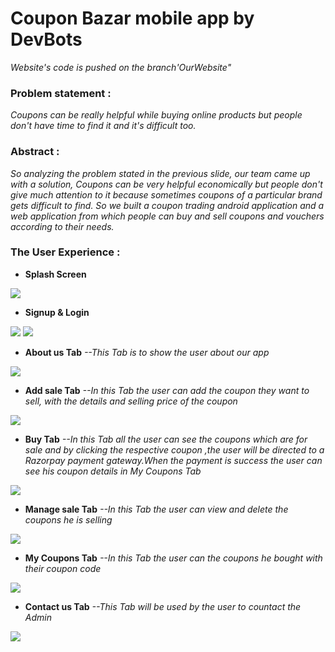 # Coupon Bazar mobile app  by DevBots
*Website's code is pushed on the branch'OurWebsite"*
### **Problem statement :**

*Coupons can be really helpful while buying online products but people don't have time to find it and it's difficult too.*

### **Abstract :**

*So analyzing the problem stated in the previous slide, our team came up with a solution, Coupons can be very helpful economically but people don't give much attention to it because sometimes coupons of a particular brand gets difficult to find. So we built a coupon trading android application and a web application  from which people can buy and sell coupons and vouchers according to their needs.*

### **The User Experience :**

* **Splash Screen**

![](Images/splashscreen.png)


* **Signup & Login**

![](Images/signup.png)
![](Images/login.png)

* **About us Tab**
*--This Tab is to show the user about our app*

![](Images/aboutus.png)

* **Add sale Tab**
*--In this Tab the user can add the coupon they want to sell, with the details and selling price of the coupon*

![](Images/addsale.png)

* **Buy Tab**
*--In this Tab all the user can see the coupons which are for sale and by clicking the respective coupon ,the user will be directed to a Razorpay payment gateway.When the payment is success the user can see his coupon details in My Coupons Tab*

![](Images/buy.png)

* **Manage sale Tab**
*--In this Tab the user can view and delete the coupons he is selling*

![](Images/managesale.png)

* **My Coupons Tab**
*--In this Tab the user can the coupons he bought with their coupon code*

![](Images/mycoupon.png)

* **Contact us Tab**
*--This Tab will be used by the user to countact the Admin*

![](Images/contactus.png)
